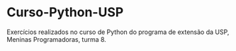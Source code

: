 # Curso-Python-USP
Exercícios realizados no curso de Python do programa de extensão da USP, Meninas Programadoras, turma 8.
